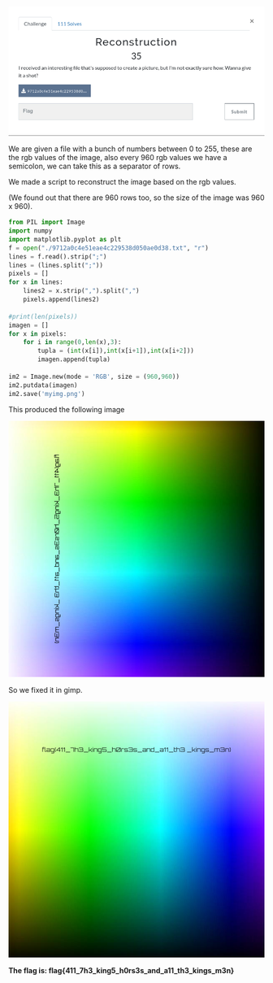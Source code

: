 <img src="img/challenge.png">

We are given a file with a bunch of numbers between 0 to 255, these are the rgb values of the image, also every 960 rgb values we have a semicolon, we can take this as a separator of rows.

We made a script to reconstruct the image based on the rgb values.

(We found out that there are 960 rows too, so the size of the image was 960 x 960).

```python
from PIL import Image
import numpy 
import matplotlib.pyplot as plt
f = open("./9712a0c4e51eae4c229538d050ae0d38.txt", "r")
lines = f.read().strip(";")
lines = (lines.split(";"))
pixels = []
for x in lines:
    lines2 = x.strip(",").split(",") 
    pixels.append(lines2)
    
#print(len(pixels))
imagen = []
for x in pixels:
    for i in range(0,len(x),3):
        tupla = (int(x[i]),int(x[i+1]),int(x[i+2]))
        imagen.append(tupla)

im2 = Image.new(mode = 'RGB', size = (960,960))
im2.putdata(imagen)
im2.save('myimg.png')
```

This produced the following image

<img src="img/myimg.png">

So we fixed it in gimp.

<img src="img/myimg_fix.png">

**The flag is: flag{411_7h3_king5_h0rs3s_and_a11_th3_kings_m3n}**
